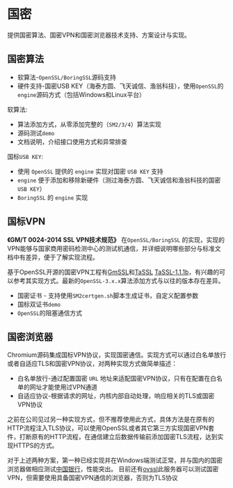 # 国密

提供国密算法、国密VPN和国密浏览器技术支持、方案设计与实现。

## 国密算法

  - 软算法-`OpenSSL/BoringSSL`源码支持
  - 硬件支持-国密USB KEY（海泰方圆、飞天诚信、渔翁科技），使用`OpenSSL`的`engine`源码方式（包括Windows和Linux平台）


软算法:
  - 算法添加方式，从零添加完整的（`SM2/3/4`）算法实现
  - 源码测试`demo`
  - 文档说明，介绍接口使用方式和异常排查

国标`USB KEY`:
  - 使用 `OpenSSL` 提供的 `engine` 实现对国密 `USB KEY` 支持 
  - `engine` 便于添加和移除新硬件（测过海泰方圆、飞天诚信和渔翁科技的国密 `USB KEY`）
  - `BoringSSL` 的 `engine` 实现


## 国标VPN 

**《GM/T 0024-2014 SSL VPN技术规范》** 在`OpenSSL/BoringSSL` 的实现，实现的VPN能够与国家商用密码检测中心的测试机通信，并详细说明哪些部分与标准文档中有差异，便于了解实现流程。

基于OpenSSL开源的国密VPN工程有[GmSSL](https://github.com/guanzhi/GmSSL)和[TaSSL](https://github.com/jntass/TASSL) [TaSSL-1.1.1b](https://github.com/jntass/TASSL-1.1.1b)，有兴趣的可以参考其实现方式。最新的`OpenSSL-3.x.x`算法添加方式与以往的版本存在差异。

* 国密证书 - 支持使用`SM2certgen.sh`脚本生成证书，自定义配置参数
* 国标双证书`demo`
* `OpenSSL`的阻塞通信方式

## 国密浏览器

Chromium源码集成国标VPN协议，实现国密通信。实现方式可以通过白名单放行或者自适应TLS和国密VPN协议，对两种实现方式做简单描述：

- 白名单放行-通过配置国密 `URL` 地址来适配国密VPN协议，只有在配置在白名单的网址才能使用过VPN通道
- 自适应协议-根据请求的网址，内核内部自动处理，响应相关的TLS或国密VPN协议

之前在公司见过另一种实现方式，但不推荐使用此方式，具体方法是在原有的HTTP流程注入TLS协议，可以使用OpenSSL或者其它第三方实现国密VPN套件，打断原有的HTTP流程，在通信建立后数据传输前添加国密TLS流程，达到实现HTTPS的方式。

对于上述两种方案，第一种已经实现并在Windows端测试正常，并与国内的国密浏览器做相应测试[中国银行](https://ebssec.boc.cn/boc15/login.html)，性能突出。
目前还有[ovssl](https://sm2test.ovssl.cn/)此服务器可以测试国密VPN，但需要使用具备国密VPN通信的浏览器，否则为TLS协议

